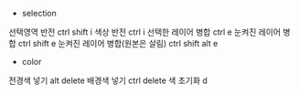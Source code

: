 - selection

선택영역 반전 ctrl shift i 
색상 반전 ctrl i 
선택한 레이어 병합 ctrl e 
눈켜진 레이어 병합 ctrl shift e
눈켜진 레이어 병합(원본은 살림) ctrl shift alt e

- color

전경색 넣기 alt delete
배경색 넣기 ctrl delete
색 초기화 d
